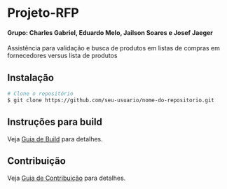 # Projeto-RFP
#### Grupo: Charles Gabriel, Eduardo Melo, Jailson Soares e Josef Jaeger

Assistência para validação e busca de produtos em listas de compras em fornecedores versus lista de produtos


## Instalação
```bash
# Clone o repositório
$ git clone https://github.com/seu-usuario/nome-do-repositorio.git
```

## Instruções para build 
Veja [Guia de Build](BUILD.md) para detalhes.

## Contribuição
Veja [Guia de Contribuição](CONTRIBUTING.md) para detalhes.
